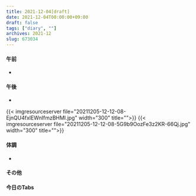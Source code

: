 ```yaml
---
title: 2021-12-04[draft]
date: 2021-12-04T00:00:00+09:00
draft: false
tags: ["diary", ""]
archives: 2021-12
slug: 673034
---
```

#### 午前
- 
#### 午後
- 
{{< imgresourceserver file="20211205-12-12-08-EjnQU4fxlEWnIfmzBHMI.jpg" width="300" title="">}}
{{< imgresourceserver file="20211205-12-12-08-5G9b9OozFe3z2KR-66Qj.jpg" width="300" title="">}}
#### 体調
- 
#### その他
#### 今日のTabs